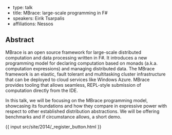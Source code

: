 - type: talk
- title: MBrace: large-scale programming in F#
- speakers: Eirik Tsarpalis
- affiliations: Nessos

## Abstract 

MBrace is an open source framework for large-scale distributed
computation and data processing written in F#. It introduces a new
programming model for declaring computation based on monads (a.k.a.
computation expressions) and managing distributed data. The MBrace
framework is an elastic, fault tolerant and multitasking cluster
infrastructure that can be deployed to cloud services like Windows
Azure. MBrace provides tooling that allows seamless, REPL-style
submission of computation directly from the IDE.

In this talk, we will be focusing on the MBrace programming model,
showcasing its foundations and how they compare in expressive power
with respect to other established distribution abstractions. We will
be offering benchmarks and if circumstance allows, a short demo.

{{ input src/site/2014/_register_button.html }}
